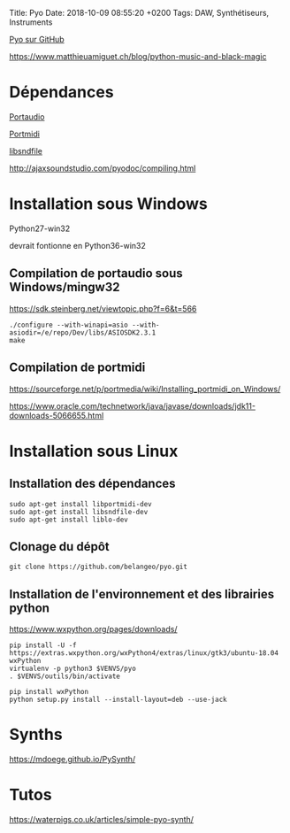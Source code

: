 Title:  Pyo
Date:   2018-10-09 08:55:20 +0200
Tags: DAW, Synthétiseurs, Instruments


[Pyo sur GitHub](https://github.com/belangeo/pyo)

<https://www.matthieuamiguet.ch/blog/python-music-and-black-magic>

# Dépendances

[Portaudio](http://www.portaudio.com/)

[Portmidi](http://portmedia.sourceforge.net/portmidi/)

[libsndfile](http://www.mega-nerd.com/libsndfile/)

<http://ajaxsoundstudio.com/pyodoc/compiling.html>

# Installation sous Windows

Python27-win32

devrait fontionne en Python36-win32

## Compilation de portaudio sous Windows/mingw32

<https://sdk.steinberg.net/viewtopic.php?f=6&t=566>


	./configure --with-winapi=asio --with-asiodir=/e/repo/Dev/libs/ASIOSDK2.3.1
	make

## Compilation de portmidi

<https://sourceforge.net/p/portmedia/wiki/Installing_portmidi_on_Windows/>

<https://www.oracle.com/technetwork/java/javase/downloads/jdk11-downloads-5066655.html>

# Installation sous Linux

## Installation des dépendances

	sudo apt-get install libportmidi-dev
	sudo apt-get install libsndfile-dev
	sudo apt-get install liblo-dev

## Clonage du dépôt

	git clone https://github.com/belangeo/pyo.git

## Installation de l'environnement et des librairies python

<https://www.wxpython.org/pages/downloads/>


	pip install -U -f https://extras.wxpython.org/wxPython4/extras/linux/gtk3/ubuntu-18.04 wxPython
	virtualenv -p python3 $VENVS/pyo
	. $VENVS/outils/bin/activate

	pip install wxPython	
	python setup.py install --install-layout=deb --use-jack

# Synths

<https://mdoege.github.io/PySynth/>

# Tutos

<https://waterpigs.co.uk/articles/simple-pyo-synth/>
